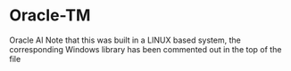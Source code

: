 # Oracle-TM
Oracle AI
Note that this was built in a LINUX based system, the corresponding Windows library has been commented out in the top of the file
